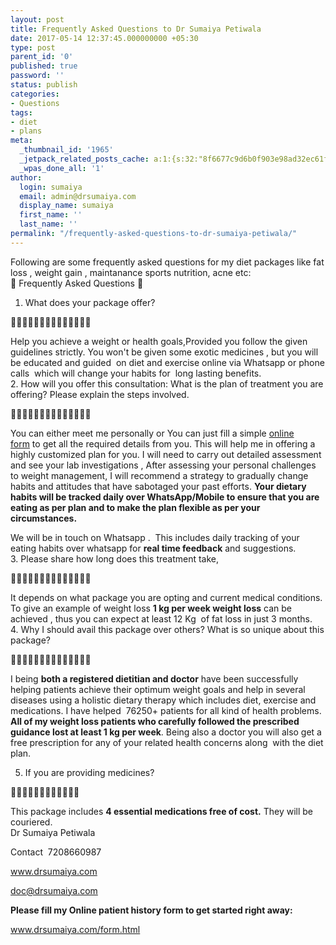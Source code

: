 ```yaml
---
layout: post
title: Frequently Asked Questions to Dr Sumaiya Petiwala
date: 2017-05-14 12:37:45.000000000 +05:30
type: post
parent_id: '0'
published: true
password: ''
status: publish
categories:
- Questions
tags:
- diet
- plans
meta:
  _thumbnail_id: '1965'
  _jetpack_related_posts_cache: a:1:{s:32:"8f6677c9d6b0f903e98ad32ec61f8deb";a:2:{s:7:"expires";i:1592250949;s:7:"payload";a:3:{i:0;a:1:{s:2:"id";i:1731;}i:1;a:1:{s:2:"id";i:1810;}i:2;a:1:{s:2:"id";i:1805;}}}}
  _wpas_done_all: '1'
author:
  login: sumaiya
  email: admin@drsumaiya.com
  display_name: sumaiya
  first_name: ''
  last_name: ''
permalink: "/frequently-asked-questions-to-dr-sumaiya-petiwala/"
---
```

Following are some frequently asked questions for my diet packages like fat loss , weight gain , maintanance sports nutrition, acne etc:  
📍 Frequently Asked Questions 📍

1. What does your package offer?&nbsp;

🍏🍎🍏🍎🍏🍎🍏🍎🍏🍎🍏🍎🍏🍎

Help you achieve a weight or health goals,Provided you follow the given guidelines strictly. You won't be given some exotic medicines , but you will be educated and guided &nbsp;on diet and exercise online via Whatsapp or phone calls &nbsp;which will change your habits for &nbsp;long lasting benefits.&nbsp;  
2. How will you offer this consultation: What is the plan of treatment you are offering? Please explain the steps involved.

🍏🍎🍏🍎🍏🍎🍏🍎🍏🍎🍏🍎🍏🍎

You can either meet me personally or You can just fill a simple&nbsp;[online form]( http://www.drsumaiya.com/form.html)&nbsp;to get all the required details from you. This will help me in offering a highly customized plan for you. I will need to carry out detailed assessment and see your lab investigations , After assessing your personal challenges to weight management, I will recommend a strategy to gradually change habits and attitudes that have sabotaged your past efforts. **Your dietary habits will be tracked daily over WhatsApp/Mobile to ensure that you are eating as per plan and to make the plan flexible as per your circumstances.**

We will be in touch on Whatsapp . &nbsp;This includes daily tracking of your eating habits over whatsapp for **real time feedback** and suggestions.  
3. Please share how long does this treatment take,

🍏🍎🍏🍎🍏🍎🍏🍎🍏🍎🍏🍎🍏🍎

It depends on what package you are opting and current medical conditions. To give an example of weight loss **1 kg per week weight loss** can be achieved , thus you can expect at least 12 Kg &nbsp;of fat loss in just 3 months.  
4. Why I should avail this package over others? What is so unique about this package?

🍏🍎🍏🍎🍏🍎🍏🍎🍏🍎🍏🍎🍏🍎

I being **both a registered dietitian and doctor** have been successfully helping patients achieve their optimum weight goals and help in several diseases using a holistic dietary therapy which includes diet, exercise and medications. I have helped &nbsp;76250+ patients for all kind of health problems. **All of my weight loss patients who carefully followed the prescribed guidance lost at least 1 kg per week**. Being also a doctor you will also get a free prescription for any of your related health concerns along &nbsp;with the diet plan.

5. If you are providing medicines?

🍏🍎🍏🍎🍏🍎🍏🍎🍏🍎🍏🍎

This package includes **4 essential medications free of cost.** They will be couriered.  
Dr Sumaiya Petiwala

Contact &nbsp;7208660987

www.drsumaiya.com

doc@drsumaiya.com&nbsp;

**Please fill my Online patient history form to get started right away:**

www.drsumaiya.com/form.html

